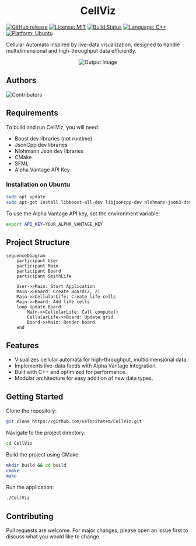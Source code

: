 <h1 style="text-align: center;">CellViz</h1>

[![GitHub release](https://img.shields.io/github/v/release/velocitatem/CellViz)](https://github.com/velocitatem/CellViz/releases) [![License: MIT](https://img.shields.io/badge/License-MIT-blue.svg)](https://opensource.org/licenses/MIT) [![Build Status](https://img.shields.io/github/actions/workflow/status/velocitatem/CellViz/ci.yml)](https://github.com/velocitatem/CellViz/actions) [![Language: C++](https://img.shields.io/badge/language-C%2B%2B-%23f34b7d)](https://en.wikipedia.org/wiki/C%2B%2B) [![Platform: Ubuntu](https://img.shields.io/badge/platform-Ubuntu-orange)](https://ubuntu.com/)

Cellular Automata inspired by live-data visualization, designed to handle multidimensional and high-throughput data efficiently.

<div style="text-align: center;">
  <img src="https://github.com/user-attachments/assets/5206dec2-d7c7-43cb-b913-4b2c32efb07d" alt="Output Image">
</div>



## Authors
![Contributors](https://contrib.rocks/image?repo=velocitatem/CellViz)

## Requirements

To build and run CellViz, you will need:

- Boost dev libraries (not runtime)
- JsonCpp dev libraries
- Nlohmann Json dev libraries
- CMake
- SFML
- Alpha Vantage API Key

### Installation on Ubuntu

```bash
sudo apt update
sudo apt-get install libboost-all-dev libjsoncpp-dev nlohmann-json3-dev libsfml-dev
```

To use the Alpha Vantage API key, set the environment variable:

```bash
export API_KEY=YOUR_ALPHA_VANTAGE_KEY
```

## Project Structure

```mermaid
sequenceDiagram
    participant User
    participant Main
    participant Board
    participant SmithLife

    User->>Main: Start Application
    Main->>Board: Create Board(Z, Z)
    Main->>CellularLife: Create life cells
    Main->>Board: Add life cells
    loop Update Board
        Main->>CellularLife: Call compute()
        CellularLife->>Board: Update grid
        Board->>Main: Render board
    end
```

## Features

- Visualizes cellular automata for high-throughput, multidimensional data.
- Implements live-data feeds with Alpha Vantage integration.
- Built with C++ and optimized for performance.
- Modular architecture for easy addition of new data types.

## Getting Started

Clone the repository:

```bash
git clone https://github.com/velocitatem/CellViz.git
```

Navigate to the project directory:

```bash
cd CellViz
```

Build the project using CMake:

```bash
mkdir build && cd build
cmake ..
make
```

Run the application:

```bash
./CellViz
```

## Contributing

Pull requests are welcome. For major changes, please open an issue first to discuss what you would like to change.

